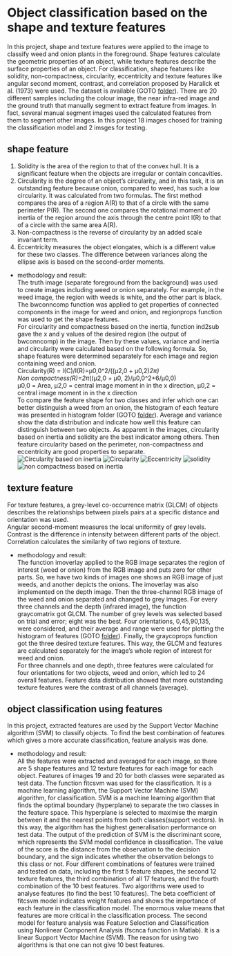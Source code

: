 # Object classification based on the shape and texture features<br/>
In this project, shape and texture features were applied to the image to classify weed and onion plants in the foreground. Shape features calculate the geometric properties of an object, while texture features describe the surface properties of an object. For classification, shape features like solidity, non-compactness, circularity, eccentricity and texture features like angular second moment, contrast, and correlation proposed by Haralick et al. (1973) were used. The dataset is available (GOTO [folder](https://github.com/Afsaneh-Karami/Computer_Vision/tree/main/object%20classification%20with%20shape%20and%20texture%20feature/Dataset)). There are 20 different samples including the colour image, the near infra-red image and the ground truth that manually segment to extract feature from images. In fact, several manual segment images used the calculated features from them to segment other images. In this project 18 images chosed for training the classification model and 2 imsges for testing.<br />
## shape feature <br/>
1. Solidity is the area of the region to that of the convex hull. It is a significant feature when the objects are irregular or contain concavities. <br />
2. Circularity is the degree of an object’s circularity, and in this task, it is an outstanding feature because onion, compared to weed, has such a low circularity. It was calculated from two formulas. The first method compares the area of a region A(R) to that of a circle with the same perimeter P(R). The second one compares the rotational moment of inertia of the region around the axis through the centre point I(R) to that of a circle with the same area A(R). <br />
3. Non-compactness is the reverse of circularity by an added scale invariant term. <br />
4. Eccentricity measures the object elongates, which is a different value for these two classes. The difference between variances along the ellipse axis is based on the second-order moments. <br />
* methodology and result:<br />
The truth image (separate foreground from the background)
was used to create images including weed or onion separately.
For example, in the weed image, the region with weeds is
white, and the other part is black. The bwconncomp function
was applied to get properties of connected components in the
image for weed and onion, and regionprops function was used
to get the shape features. <br />
For circularity and compactness based on the inertia, function
ind2sub gave the x and y values of the desired region (the
output of bwconncomp) in the image. Then by these values,
variance and inertia and circularity were calculated based on the following formula. So, shape
features were determined separately for each image and region
containing weed and onion. <br />
Circularity(R) = I(C)/I(R)=µ0,0^2/((µ2,0 + µ0,2)*2π) <br />
Non compactness(R)=2π*((µ2,0 + µ0, 2)/µ0,0^2+6/µ0,0) <br />
µ0,0 = Area, µ2,0 = central image moment in  in the x direction, µ0,2 = central image moment in  in the x direction <br />
To compare the feature shape for two classes and infer
which one can better distinguish a weed from an onion, the
histogram of each feature was presented in histogram folder (GOTO [folder](https://github.com/Afsaneh-Karami/Computer_Vision/tree/main/object%20classification%20with%20shape%20and%20texture%20feature/histogram)).
Average and variance show the data distribution and indicate
how well this feature can distinguish between two objects. As
apparent in the images, circularity based on inertia and solidity
are the best indicator among others. Then feature circularity
based on the perimeter, non-compactness and eccentricity are
good properties to separate. 
![Circularity based on inertia](https://github.com/Afsaneh-Karami/Computer_Vision/assets/78735911/0cf4b878-73d3-4aca-bd52-3b7e5825a8a5)
![Circularity](https://github.com/Afsaneh-Karami/Computer_Vision/assets/78735911/a72b721f-cf81-4a1d-bff1-f49b77f1b242)
![Eccentricity](https://github.com/Afsaneh-Karami/Computer_Vision/assets/78735911/d8e59734-a9c5-4d44-8d0b-661b7a8f912f)
![solidity](https://github.com/Afsaneh-Karami/Computer_Vision/assets/78735911/28acc7cd-1380-4339-a424-2da2218dcef5)
![non compactness based on inertia](https://github.com/Afsaneh-Karami/Computer_Vision/assets/78735911/4f87f1e3-87c7-4efd-a0bf-2855b8bc1e27)
## texture feature <br/>
For texture features, a grey-level co-occurrence matrix
(GLCM) of objects describes the relationships between pixels
pairs at a specific distance and orientation was used. <br />
Angular second-moment measures the local uniformity of grey
levels.<br />
Contrast is the difference in intensity between different parts of the object.<br />
Correlation calculates the similarity of two regions of texture. <br />
* methodology and result:<br />
The function imoverlay applied to the RGB image separates
the region of interest (weed or onion) from the RGB image and
puts zero for other parts. So, we have two kinds of images one
shows an RGB image of just weeds, and another depicts the
onions. The imoverlay was also implemented on the depth
image. Then the three-channel RGB image of the weed and
onion separated and changed to grey images. For every three
channels and the depth (infrared image), the function graycomatrix got GLCM.
The number of grey levels was selected based on trial and
error; eight was the best.
Four orientations, 0,45,90,135, were considered, and their
average and range were used for plotting the histogram of
features (GOTO [folder](https://github.com/Afsaneh-Karami/Computer_Vision/tree/main/object%20classification%20with%20shape%20and%20texture%20feature/histogram)). Finally, the graycoprops function got the three desired texture features. This way, the GLCM and features are
calculated separately for the image’s whole region of interest
for weed and onion. <br />
For three channels and one depth, three features were
calculated for four orientations for two objects, weed and
onion, which led to 24 overall features. Feature data distribution showed that
more outstanding texture features were the contrast of all
channels (average). 
## object classification using features <br/>
In this project, extracted features are used by the Support
Vector Machine algorithm (SVM) to classify objects. To find
the best combination of features which gives a more accurate
classification, feature analysis was done.
* methodology and result:<br />
All the features were extracted and averaged for each image,
so there are 5 shape features and 12 texture features for
each image for each object. Features of images 19 and 20
for both classes were separated as test data. The function
fitcsvm was used for the classification. It is a machine learning
algorithm, the Support Vector Machine (SVM) algorithm,
for classification. SVM is a machine learning algorithm that finds the optimal boundary (hyperplane) to separate the two
classes in the feature space. This hyperplane is selected
to maximise the margin between it and the nearest points
from both classes(support vectors). In this way, the algorithm
has the highest generalisation performance on test data. The
output of the prediction of SVM is the discriminant score,
which represents the SVM model confidence in classification.
The value of the score is the distance from the observation
to the decision boundary, and the sign indicates whether
the observation belongs to this class or not. Four different
combinations of features were trained and tested on data,
including the first 5 feature shapes, the second 12 texture
features, the third combination of all 17 features, and the
fourth combination of the 10 best features. Two algorithms
were used to analyse features (to find the best 10 features).
The beta coefficient of fitcsvm model indicates weight features
and shows the importance of each feature in the classification
model. The enormous value means that features are more
critical in the classification process. The second model for
feature analysis was Feature Selection and Classification using
Nonlinear Component Analysis (fscnca function in Matlab).
It is a linear Support Vector Machine (SVM). The reason for
using two algorithms is that one can not give 10 best features.

